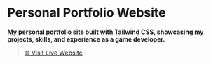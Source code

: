 # Personal Portfolio Website
**My personal portfolio site built with Tailwind CSS, showcasing my projects, skills, and experience as a game developer.**
> [🌐 Visit Live Website](https://www.josephgorospe.com/)

